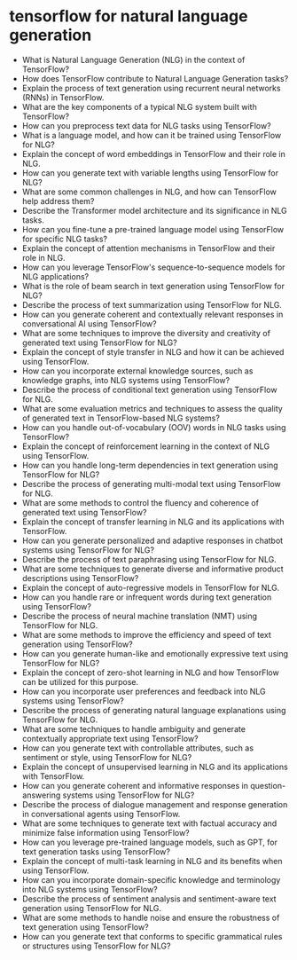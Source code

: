 # tensorflow for natural language generation

- What is Natural Language Generation (NLG) in the context of TensorFlow?
- How does TensorFlow contribute to Natural Language Generation tasks?
- Explain the process of text generation using recurrent neural networks (RNNs) in TensorFlow.
- What are the key components of a typical NLG system built with TensorFlow?
- How can you preprocess text data for NLG tasks using TensorFlow?
- What is a language model, and how can it be trained using TensorFlow for NLG?
- Explain the concept of word embeddings in TensorFlow and their role in NLG.
- How can you generate text with variable lengths using TensorFlow for NLG?
- What are some common challenges in NLG, and how can TensorFlow help address them?
- Describe the Transformer model architecture and its significance in NLG tasks.
- How can you fine-tune a pre-trained language model using TensorFlow for specific NLG tasks?
- Explain the concept of attention mechanisms in TensorFlow and their role in NLG.
- How can you leverage TensorFlow's sequence-to-sequence models for NLG applications?
- What is the role of beam search in text generation using TensorFlow for NLG?
- Describe the process of text summarization using TensorFlow for NLG.
- How can you generate coherent and contextually relevant responses in conversational AI using TensorFlow?
- What are some techniques to improve the diversity and creativity of generated text using TensorFlow for NLG?
- Explain the concept of style transfer in NLG and how it can be achieved using TensorFlow.
- How can you incorporate external knowledge sources, such as knowledge graphs, into NLG systems using TensorFlow?
- Describe the process of conditional text generation using TensorFlow for NLG.
- What are some evaluation metrics and techniques to assess the quality of generated text in TensorFlow-based NLG systems?
- How can you handle out-of-vocabulary (OOV) words in NLG tasks using TensorFlow?
- Explain the concept of reinforcement learning in the context of NLG using TensorFlow.
- How can you handle long-term dependencies in text generation using TensorFlow for NLG?
- Describe the process of generating multi-modal text using TensorFlow for NLG.
- What are some methods to control the fluency and coherence of generated text using TensorFlow?
- Explain the concept of transfer learning in NLG and its applications with TensorFlow.
- How can you generate personalized and adaptive responses in chatbot systems using TensorFlow for NLG?
- Describe the process of text paraphrasing using TensorFlow for NLG.
- What are some techniques to generate diverse and informative product descriptions using TensorFlow?
- Explain the concept of auto-regressive models in TensorFlow for NLG.
- How can you handle rare or infrequent words during text generation using TensorFlow?
- Describe the process of neural machine translation (NMT) using TensorFlow for NLG.
- What are some methods to improve the efficiency and speed of text generation using TensorFlow?
- How can you generate human-like and emotionally expressive text using TensorFlow for NLG?
- Explain the concept of zero-shot learning in NLG and how TensorFlow can be utilized for this purpose.
- How can you incorporate user preferences and feedback into NLG systems using TensorFlow?
- Describe the process of generating natural language explanations using TensorFlow for NLG.
- What are some techniques to handle ambiguity and generate contextually appropriate text using TensorFlow?
- How can you generate text with controllable attributes, such as sentiment or style, using TensorFlow for NLG?
- Explain the concept of unsupervised learning in NLG and its applications with TensorFlow.
- How can you generate coherent and informative responses in question-answering systems using TensorFlow for NLG?
- Describe the process of dialogue management and response generation in conversational agents using TensorFlow.
- What are some techniques to generate text with factual accuracy and minimize false information using TensorFlow?
- How can you leverage pre-trained language models, such as GPT, for text generation tasks using TensorFlow?
- Explain the concept of multi-task learning in NLG and its benefits when using TensorFlow.
- How can you incorporate domain-specific knowledge and terminology into NLG systems using TensorFlow?
- Describe the process of sentiment analysis and sentiment-aware text generation using TensorFlow for NLG.
- What are some methods to handle noise and ensure the robustness of text generation using TensorFlow?
- How can you generate text that conforms to specific grammatical rules or structures using TensorFlow for NLG?